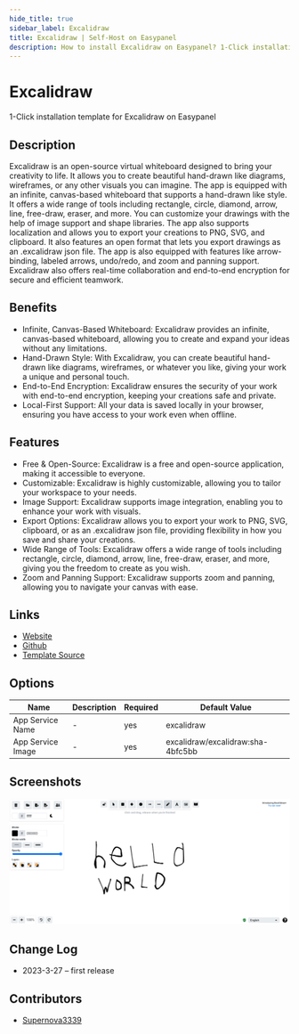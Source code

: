 ```yaml
---
hide_title: true
sidebar_label: Excalidraw
title: Excalidraw | Self-Host on Easypanel
description: How to install Excalidraw on Easypanel? 1-Click installation template for Excalidraw on Easypanel
---
```


<!-- generated -->

# Excalidraw

1-Click installation template for Excalidraw on Easypanel

## Description

Excalidraw is an open-source virtual whiteboard designed to bring your creativity to life. It allows you to create beautiful hand-drawn like diagrams, wireframes, or any other visuals you can imagine. The app is equipped with an infinite, canvas-based whiteboard that supports a hand-drawn like style. It offers a wide range of tools including rectangle, circle, diamond, arrow, line, free-draw, eraser, and more. You can customize your drawings with the help of image support and shape libraries. The app also supports localization and allows you to export your creations to PNG, SVG, and clipboard. It also features an open format that lets you export drawings as an .excalidraw json file. The app is also equipped with features like arrow-binding, labeled arrows, undo/redo, and zoom and panning support. Excalidraw also offers real-time collaboration and end-to-end encryption for secure and efficient teamwork.

## Benefits

- Infinite, Canvas-Based Whiteboard: Excalidraw provides an infinite, canvas-based whiteboard, allowing you to create and expand your ideas without any limitations.
- Hand-Drawn Style: With Excalidraw, you can create beautiful hand-drawn like diagrams, wireframes, or whatever you like, giving your work a unique and personal touch.
- End-to-End Encryption: Excalidraw ensures the security of your work with end-to-end encryption, keeping your creations safe and private.
- Local-First Support: All your data is saved locally in your browser, ensuring you have access to your work even when offline.

## Features

- Free & Open-Source: Excalidraw is a free and open-source application, making it accessible to everyone.
- Customizable: Excalidraw is highly customizable, allowing you to tailor your workspace to your needs.
- Image Support: Excalidraw supports image integration, enabling you to enhance your work with visuals.
- Export Options: Excalidraw allows you to export your work to PNG, SVG, clipboard, or as an .excalidraw json file, providing flexibility in how you save and share your creations.
- Wide Range of Tools: Excalidraw offers a wide range of tools including rectangle, circle, diamond, arrow, line, free-draw, eraser, and more, giving you the freedom to create as you wish.
- Zoom and Panning Support: Excalidraw supports zoom and panning, allowing you to navigate your canvas with ease.

## Links

- [Website](https://excalidraw.com/)
- [Github](https://github.com/excalidraw/excalidraw)
- [Template Source](https://github.com/easypanel-io/templates/tree/main/templates/excalidraw)

## Options

Name | Description | Required | Default Value
-|-|-|-
App Service Name | - | yes | excalidraw
App Service Image | - | yes | excalidraw/excalidraw:sha-4bfc5bb

## Screenshots

![Excalidraw Screenshot](./assets/screenshot.png)

## Change Log

- 2023-3-27 – first release

## Contributors

- [Supernova3339](https://github.com/Supernova3339)
